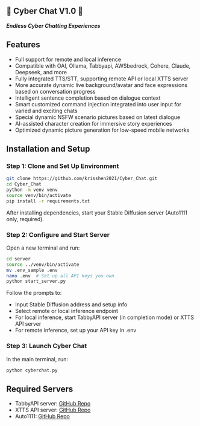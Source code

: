 ## 🌟 Cyber Chat V1.0 🌟

**_Endless Cyber Chatting Experiences_**

## Features

- Full support for remote and local inference
- Compatible with OAI, Ollama, Tabbyapi, AWSbedrock, Cohere, Claude, Deepseek, and more
- Fully integrated TTS/STT, supporting remote API or local XTTS server
- More accurate dynamic live background/avatar and face expressions based on conversation progress
- Intelligent sentence completion based on dialogue context
- Smart customized command injection integrated into user input for varied and exciting chats
- Special dynamic NSFW scenario pictures based on latest dialogue
- AI-assisted character creation for immersive story experiences
- Optimized dynamic picture generation for low-speed mobile networks

## Installation and Setup

### Step 1: Clone and Set Up Environment

```bash
git clone https://github.com/krisshen2021/Cyber_Chat.git
cd Cyber_Chat
python -m venv venv
source venv/bin/activate
pip install -r requirements.txt
```

After installing dependencies, start your Stable Diffusion server (Auto1111 only, required).

### Step 2: Configure and Start Server

Open a new terminal and run:

```bash
cd server
source ../venv/bin/activate
mv .env_sample .env
nano .env  # Set up all API keys you own
python start_server.py
```

Follow the prompts to:
- Input Stable Diffusion address and setup info
- Select remote or local inference endpoint
- For local inference, start TabbyAPI server (in completion mode) or XTTS API server
- For remote inference, set up your API key in .env

### Step 3: Launch Cyber Chat

In the main terminal, run:

```bash
python cyberchat.py
```

## Required Servers

- TabbyAPI server: [GitHub Repo](https://github.com/theroyallab/tabbyAPI.git)
- XTTS API server: [GitHub Repo](https://github.com/daswer123/xtts-api-server.git)
- Auto1111: [GitHub Repo](https://github.com/AUTOMATIC1111/stable-diffusion-webui.git)